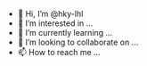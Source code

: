 - 👋 Hi, I’m @hky-lhl
- 👀 I’m interested in ...
- 🌱 I’m currently learning ...
- 💞️ I’m looking to collaborate on ...
- 📫 How to reach me ...

<!---
hky-lhl/hky-lhl is a ✨ special ✨ repository because its `README.md` (this file) appears on your GitHub profile.
You can click the Preview link to take a look at your changes.
--->
